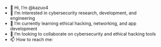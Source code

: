 - 👋 Hi, I’m @kazuo4
- 👀 I’m interested in cybersecurity research, development, and engineering
- 🌱 I’m currently learning ethical hacking, networking, and app development
- 💞️ I’m looking to collaborate on cybersecurity and ethical hacking tools
- 📫 How to reach mе:

<!---
kazuo4/kazuo4 is a ✨ special ✨ repository because its `README.md` (this file) appears on your GitHub profile.
You can click the Preview link to take a look at your changes.
--->
